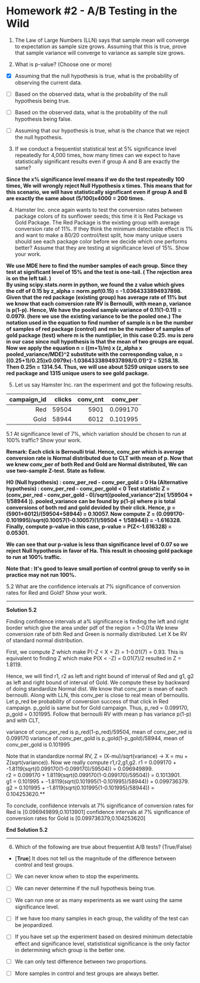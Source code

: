 # Homework #2 - A/B Testing in the Wild

1. The Law of Large Numbers (LLN) says that sample mean will converge to expectation as sample size grows. Assuming that this is true, prove that sample variance will converge to variance as sample size grows. 

2. What is p-value? (Choose one or more)

* [x] Assuming that the null hypothesis is true, what is the probability of observing the current data.

* [ ] Based on the observed data, what is the probability of the null hypothesis being true.

* [ ] Based on the observed data, what is the probability of the null hypothesis being false.

* [ ] Assuming that our hypothesis is true, what is the chance that we reject the null hypothesis.

3. If we conduct a frequentist statistical test at 5% significance level repeatedly for 4,000 times, how many times can we expect to have statistically significant results even if group A and B are exactly the same?

**Since the x% significance level means if we do the test repeatedly 100 times, We will wrongly reject Null Hypothesis x times. This means that for this scenario, we will have statistically significant even if group A and B are exactly the same about (5/100)x4000 = 200 times.**

4. Hamster Inc. once again wants to test the conversion rates between package colors of its sunflower seeds; this time it is Red Package vs Gold Package. The Red Package is the existing group with average conversion rate of 11%. If they think the minimum detectable effect is 1% and want to make a 80/20 control/test split, how many unique users should see each package color before we decide which one performs better? Assume that they are testing at significance level of 15%. Show your work.

**We use MDE here to find the number samples of each group. Since they test at significant level of 15% and the test is one-tail. ( The rejection area is on the left tail. )  
By using scipy.stats.norm in python, we found the z value which gives the cdf of 0.15 by z_alpha = norm.ppf(0.15) = -1.0364333894937898. 
Given that the red package (existing group) has average rate of 11% but we know that each conversion rate RV is Bernoulli, with mean p, variance is p(1-p). Hence, We have the pooled sample variance of 0.11(1-0.11) = 0.0979. (here we use the existing variance to be the pooled one.) 
The notation used in the equation to find number of sample is n be the number of samples of red package (control) and mn be the number of samples of gold package (test) where m is the numtiplier, in this case 0.25. mu is zero in our case since null hypothesis is that the mean of two groups are equal.
Now we apply the equation n = ((m+1)/m) x (z_alpha x pooled_variance/MDE)^2 substitute with the corresponding value, n = ((0.25+1)/0.25)x0.0979x(-1.0364333894937898/0.01)^2 = 5258.18. Then 0.25n = 1314.54. Thus, we will use about 5259 unique users to see red package and 1315 unique users to see gold package.**

5. Let us say Hamster Inc. ran the experiment and got the following results. 

| campaign_id | clicks | conv_cnt | conv_per |
|------------:|-------:|---------:|---------:|
|         Red |  59504 |     5901 | 0.099170 |
|        Gold |  58944 |     6012 | 0.101995 |

5.1 At significance level of 7%, which variation should be chosen to run at 100% traffic? Show your work.

**Remark: Each click is Bernoulli trial. Hence, conv_per which is average conversion rate is Normal distributed due to CLT with mean of p.
Now that we knew conv_per of both Red and Gold are Normal distributed, We can use two-sample Z-test. State as follow.**

**H0 (Null hypothesis) : conv_per_red - conv_per_gold = 0
Ha (Alternative hypothesis) :  conv_per_red - conv_per_gold < 0
Test statistic Z = (conv_per_red - conv_per_gold - 0)/sqrt((pooled_variance^2)x( 1/59504 + 1/58944 )). 
pooled_variance can be found by p(1-p) where p is total conversions of both red and gold devided by their click. Hence, p = (5901+6012)/(59504+58944) = 0.10057. 
Now compute Z = (0.099170-0.101995)/sqrt(0.10057(1-0.10057)(1/59504 + 1/58944)) = -1.616328. 
Finally, compute p-value in this case, p-value = P(Z<-1.616328) = 0.05301.**

**We can see that our p-value is less than significance level of 0.07 so we reject Null hypothesis in favor of Ha. This result in choosing gold package to run at 100% traffic.**

**Note that : It's good to leave small portion of control group to verify so in practice may not run 100%.**

5.2 What are the confidence intervals at 7% significance of conversion rates for Red and Gold? Show your work.

--------------------------------------------------------------------------------------------------------------------

**Solution 5.2**

Finding confidence intervals at a% significance is finding the left and right border which give the area under pdf of the region = 1-0.01a
We knew conversion rate of bith Red and Green is normally distributed. Let X be RV of standard normal distribution.

First, we compute Z which make P(-Z < X < Z) = 1-0.01(7) = 0.93. This is equivalent to finding Z which make P(X < -Z) = 0.01(7)/2 resulted in Z = 1.8119.

Hence, we will find r1, r2 as left and right bound of interval of Red and g1, g2 as left and right bound of interval of Gold.
We compute these by backward of doing standardize Normal dist.
We know that conv_per is mean of each bernoulli. Along with LLN, this conv_per is close to real mean of bernoullis. Let p_red be probability of conversion success of that click in Red campaign. p_gold is same but for Gold campaign. Thus, p_red = 0.099170, p_gold = 0.101995. Follow that bernoulli RV with mean p has variance p(1-p) and with CLT,

variance of conv_per_red is p_red(1-p_red)/59504, mean of conv_per_red is 0.099170
variance of conv_per_gold is p_gold(1-p_gold)/58944, mean of conv_per_gold is 0.101995

Note that in standardize normal RV, Z = (X-mu)/sqrt(variance) -> X = mu + Z(sqrt(variance)). Now we really compute r1,r2,g1,g2.
r1 = 0.099170 + -1.8119(sqrt(0.099170(1-0.099170)/59504)) = 0.096949899.\
r2 = 0.099170 + 1.8119(sqrt(0.099170(1-0.099170)/59504)) = 0.1013901.\
g1 = 0.101995 + -1.8119(sqrt(0.101995(1-0.101995)/58944)) = 0.099736379.\
g2 = 0.101995 + -1.8119(sqrt(0.101995(1-0.101995)/58944)) = 0.104253620.**

To conclude, confidence intervals at 7% significance of conversion rates for Red is [0.096949899,0.1013901]
confidence intervals at 7% significance of conversion rates for Gold is [0.099736379,0.104253620]

**End Solution 5.2**

--------------------------------------------------------------------------------------------------------------------

6. Which of the following are true about frequentist A/B tests? (True/False)

* [**True**] It does not tell us the magnitude of the difference between control and test groups.

* [ ] We can never know when to stop the experiments.

* [ ] We can never determine if the null hypothesis being true.

* [ ] We can run one or as many experiments as we want using the same significance level.

* [ ] If we have too many samples in each group, the validity of the test can be jeopardized.

* [ ] If you have set up the experiment based on desired minimum detectable effect and significance level, statististical significance is the only factor in determining which group is the better one.

* [ ] We can only test difference between two proportions.

* [ ] More samples in control and test groups are always better.
